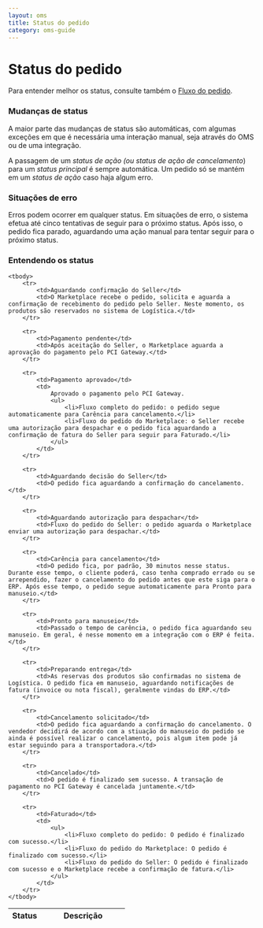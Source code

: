 ```yaml
---
layout: oms
title: Status do pedido
category: oms-guide
---
```


# Status do pedido

Para entender melhor os status, consulte também o [Fluxo do pedido](/pt-br/oms/guide/02-fluxo-do-pedido/).

### Mudanças de status

A maior parte das mudanças de status são automáticas, com algumas exceções em que é necessária uma interação manual, seja através do OMS ou de uma integração.

A passagem de um *status de ação *(ou* status de ação de cancelamento*) para um *status principal* é sempre automática. Um pedido só se mantém em um *status de ação* caso haja algum erro.

### Situações de erro

Erros podem ocorrer em qualquer status. Em situações de erro, o sistema efetua até cinco tentativas de seguir para o próximo status. Após isso, o pedido fica parado, aguardando uma ação manual para tentar seguir para o próximo status.

### Entendendo os status

<table class="table">
	<thead>
		<tr>
			<th style="width:28%">Status</th>
			<th>Descrição</th>
		</tr>
	</thead>

	<tbody>
		<tr>
			<td>Aguardando confirmação do Seller</td>
			<td>O Marketplace recebe o pedido, solicita e aguarda a confirmação de recebimento do pedido pelo Seller. Neste momento, os produtos são reservados no sistema de Logística.</td>
		</tr>

		<tr>
			<td>Pagamento pendente</td>
			<td>Após aceitação do Seller, o Marketplace aguarda a aprovação do pagamento pelo PCI Gateway.</td>
		</tr>

		<tr>
			<td>Pagamento aprovado</td>
			<td>
				Aprovado o pagamento pelo PCI Gateway.
				<ul>
					<li>Fluxo completo do pedido: o pedido segue automaticamente para Carência para cancelamento.</li>
					<li>Fluxo do pedido do Marketplace: o Seller recebe uma autorização para despachar e o pedido fica aguardando a confirmação de fatura do Seller para seguir para Faturado.</li>
				</ul>
			</td>
		</tr>

		<tr>
			<td>Aguardando decisão do Seller</td>
			<td>O pedido fica aguardando a confirmação do cancelamento.</td>
		</tr>

		<tr>
			<td>Aguardando autorização para despachar</td>
			<td>Fluxo do pedido do Seller: o pedido aguarda o Marketplace enviar uma autorização para despachar.</td>
		</tr>

		<tr>
			<td>Carência para cancelamento</td>
			<td>O pedido fica, por padrão, 30 minutos nesse status. Durante esse tempo, o cliente poderá, caso tenha comprado errado ou se arrependido, fazer o cancelamento do pedido antes que este siga para o ERP. Após esse tempo, o pedido segue automaticamente para Pronto para manuseio.</td>
		</tr>

		<tr>
			<td>Pronto para manuseio</td>
			<td>Passado o tempo de carência, o pedido fica aguardando seu manuseio. Em geral, é nesse momento em a integração com o ERP é feita.</td>
		</tr>

		<tr>
			<td>Preparando entrega</td>
			<td>As reservas dos produtos são confirmadas no sistema de Logística. O pedido fica em manuseio, aguardando notificações de fatura (invoice ou nota fiscal), geralmente vindas do ERP.</td>
		</tr>

		<tr>
			<td>Cancelamento solicitado</td>
			<td>O pedido fica aguardando a confirmação do cancelamento. O vendedor decidirá de acordo com a stiuação do manuseio do pedido se ainda é possível realizar o cancelamento, pois algum item pode já estar seguindo para a transportadora.</td>
		</tr>

		<tr>
			<td>Cancelado</td>
			<td>O pedido é finalizado sem sucesso. A transação de pagamento no PCI Gateway é cancelada juntamente.</td>
		</tr>

		<tr>
			<td>Faturado</td>
			<td>
				<ul>
					<li>Fluxo completo do pedido: O pedido é finalizado com sucesso.</li>
					<li>Fluxo do pedido do Marketplace: O pedido é finalizado com sucesso.</li>
					<li>Fluxo do pedido do Seller: O pedido é finalizado com sucesso e o Marketplace recebe a confirmação de fatura.</li>
				</ul>
			</td>
		</tr>
	</tbody>
</table>
